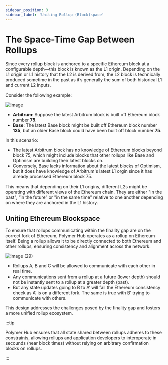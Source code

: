 ```yaml
---
sidebar_position: 3
sidebar_label: 'Uniting Rollup (Block)space'
---
```


# The Space-Time Gap Between Rollups

Since every rollup block is anchored to a specific Ethereum block at a configurable depth—this block is known as the L1 origin. Depending on the L1 origin or L1 history that the L2 is derived from, the L2 block is technically produced sometime in the past as it’s generally the sum of both historical L1 and current L2 inputs.

Consider the following example:

![image](https://github.com/user-attachments/assets/45dbb5ac-67d1-4035-bc2b-049c9f538178)

* **Arbitrum**: Suppose the latest Arbitrum block is built off Ethereum block number **75**.  
* **Base**: The latest Base block might be built off Ethereum block number **135**, but an older Base block could have been built off block number **75**.

In this scenario:

* The latest Arbitrum block has no knowledge of Ethereum blocks beyond block 75, which might include blocks that other rollups like Base and Optimism are building their latest blocks on.  
* Conversely, Base lacks information about the latest blocks of Optimism, but it does have knowledge of Arbitrum's latest L1 orgin since it has already processed Ethereum block 75\.

This means that depending on their L1 origins, different L2s might be operating with different views of the Ethereum chain. They are either "in the past", “in the future” or "in the same time" relative to one another depending on where they are anchored in the L1 history.

## Uniting Ethereum Blockspace 

To ensure that rollups communicating within the finality gap are on the correct fork of Ethereum, Polymer Hub operates as a rollup on Ethereum itself. Being a rollup allows it to be directly connected to both Ethereum and other rollups, ensuring consistency and alignment across the network.

![image (29)](https://github.com/user-attachments/assets/41881778-2fe7-41e2-99ef-4e8cf15413d0)
- Rollups A, B and C will be allowed to communicate with each other in real time.
- Any communications sent from a rollup at a future (lower depth) should not be instantly sent to a rollup at a greater depth (past).
- But any state updates going to B to A’ will fail the Ethereum consistency check as A’ is on a different fork. The same is true with B’ trying to communicate with others.

This design addresses the challenges posed by the finality gap and fosters a more unified rollup ecosystem.

:::tip

Polymer Hub ensures that all state shared between rollups adheres to these constraints, allowing rollups and application developers to interoperate in secounds (near block times) without relying on arbitrary confirmation blocks on rollups.

:::

